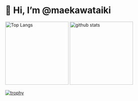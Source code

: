 # 👋 Hi, I’m @maekawataiki

<p align="left">
  <img alt="Top Langs" height="200px" src="https://github-readme-stats.vercel.app/api/top-langs/?username=maekawataiki&layout=compact&langs_count=10&count_private=true&show_icons=true&show_icons=true&theme=dark" />
  <img alt="github stats" height="200px" src="https://github-readme-stats.vercel.app/api?username=maekawataiki&count_private=true&show_icons=true&show_icons=true&theme=dark" />
</p>

[![trophy](https://github-profile-trophy.vercel.app/?username=maekawataiki&theme=onedark&row=1)](https://github.com/ryo-ma/github-profile-trophy)
